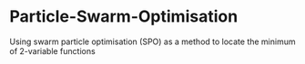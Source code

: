 # Particle-Swarm-Optimisation
Using swarm particle optimisation (SPO) as a method to locate the minimum of 2-variable functions
